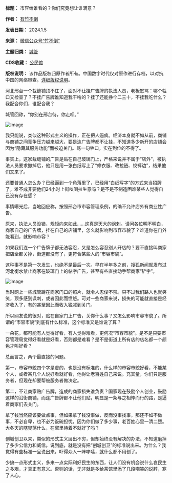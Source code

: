 

**标题：** 市容给谁看的？你们究竟想让谁满意？  

**作者：** [有竹不倒](https://chinadigitaltimes.net/space/竹不倒)  

**发表日期：** 2024.1.5  

**来源：** [微信公众号“竹不倒”](https://web.archive.org/web/https://mp.weixin.qq.com/s/CsyGpBbpWMhIV6-q-5Howw)  

**主题归类：** [城管](https://chinadigitaltimes.net/space/城管)  

**CDS收藏：** [公民馆](https://chinadigitaltimes.net/space/%E5%85%AC%E6%B0%91%E9%A6%86)  

**版权说明：** 该作品版权归原作者所有。中国数字时代仅对原作进行存档，以对抗中国的网络审查。[详细版权说明](https://chinadigitaltimes.net/chinese/copyright)。


河北邢台一个裁缝铺顶不住了，面对不让挂广告牌的执法人员，老板怒骂：哪个牲口又检查了？不挂广告牌谁知道我干啥的？挂了还能挣个二三十，不挂我吃什么？我配合你们，谁配合我？


城管回称，“你别在邢台待，你走呗。”


![image](https://chinadigitaltimes.net/chinese/files/2024/01/post-703890-6598a80b15997.)


我只能说，类似这种形式主义的操作，正在把人逼疯。经济本身就不如从前，商铺与商铺之间竞争压力越来越大，要是连广告牌都不让挂，不知道多少新开的店铺会因为“隐藏其服务功能”而被迫关门。骂一句牲口，实在到位的不得了。


事实上，这家裁缝铺的广告是贴在自己玻璃门上，严格来说并不属于“店外”，被执法人员要求撤掉后，他只是用一张白纸写上了“修衣服、改拉链、绞裤边”，结果他们又来了。


还要普通人怎么办？已经逼到一个角落里了，已经用“白纸写字”的方式来当招牌了，难不成非要他们24小时上街吆喝拉生意吗？是不是不制造困难某些人觉得自己没有存在感？


事情曝光后，当地回应称，按照邢台市市容管理条例，的确不允许店外有商业性广告。


原来，执法人员没错，规矩向来如此……这真是天大的讽刺。请问各位明不明白，商家自己的广告牌，挂在自己的店铺里，怎么就影响到市容市貌了？难道你在门外能看到，就影响市容？


如果我们连一个广告牌子都无法容忍，又是怎么容忍别人开店的？要不直接叫商家把店全都关掉，街道都没有了，更符合某些人的“市容市貌”。


这种事不是第一次发生，也绝不是最后一次。早在半年多之前，搜狐新闻就发布过河北衡水禁止商家在玻璃门上的帖字广告，甚至有些直接动手帮商家“铲字”。


![image](https://chinadigitaltimes.net/chinese/files/2024/01/post-703890-6598a80b22d9e.png)


当时网上一些城管蹲在商家门口的照片，就令人忍俊不禁。只不过我们路人也就笑笑，顶多感到讽刺，或者因此而愤怒。可对一些商家来说，损失的可能就直接是经济收入了，有的甚至因此而收入锐减到关门。


所以网友说的很对，贴在自家门上广告，关你什么事？又怎么影响市容市貌了。所谓的“市容市貌”到底有什么标准，这个标准又是谁说了算？


一朵花，都可能有人觉得好看，有人觉得难看，更何况“市容市貌”。是不是只要市容管理局觉得好看就是好看，否则都是难看？是不是街道上所有店的店名都一个颜色才叫好看？


总而言之，两个最直接的问题。


第一，市容市貌四个字是虚的，也是没有标准的，什么样的市容市貌好看，不能某个人，或者某几个人说好看就好看，他得让老百姓自己来说。充其量，你们只是服务者，但现在却要帮被服务者做决定。


第二，不让商家贴广告牌，造成的商家损失谁负责？国家现在鼓励个人创业，鼓励这样的沿街商铺，而连广告牌都不让他们贴，明显是一条与之相悖而行的路，是逼着商家们去关门。


拿了钱当然应该要做点事，但如果拿了钱没事做，反而没事找事，那还不如不做事，不必自卑，也不必为饭碗担忧，因为你们做了多少事，老百姓心里一清二楚。大冬天的瞎晃荡什么，在窝里待着不就好了吗？


创城创卫以来，类似的形式主义层出不穷，但却始终没有解决的办法，不知道磨掉了多少公信力和威信。说到底，就是没有把“创城创卫”的标准说出来。为什么？我觉得有些标准一旦说出来，吓得众人一阵哆嗦，就什么都不用创了。


少搞一点形式主义，多来一点实际利好民生的东西，让人们没有机会说什么哀民生之多艰，才真正有意义。否则的话，无非就是多给茶馆里添了几段嘲笑的说辞，寒了人心。

